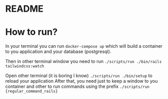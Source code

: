 # README

# How to run?
In your terminal you can run `docker-compose up` which will build a container to you application and
your database (postgresql).

Then in other terminal window you need to run `./scripts/run ./bin/rails tailwindcss:watch`

Open other terminal (it is boring I know) `./scripts/run ./bin/setup` to reload your application
After that, you need just to keep a window to you container and other to run commands using the prefix
`./scripts/run {regular_command_rails}`